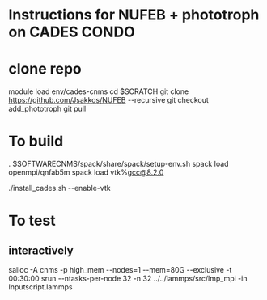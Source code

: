 # Instructions for NUFEB + phototroph on CADES CONDO


# clone repo
module load env/cades-cnms
cd $SCRATCH
git clone https://github.com/Jsakkos/NUFEB --recursive
git checkout add_phototroph
git pull

# To build
. $SOFTWARECNMS/spack/share/spack/setup-env.sh
spack load openmpi/qnfab5m
spack load vtk%gcc@8.2.0

./install_cades.sh --enable-vtk

# To test
## interactively
salloc -A cnms -p high_mem --nodes=1 --mem=80G --exclusive -t 00:30:00
srun --ntasks-per-node 32 -n 32 ../../lammps/src/lmp_mpi -in Inputscript.lammps

